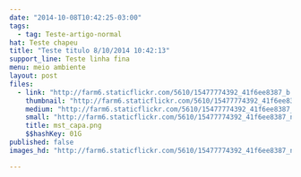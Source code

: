 ```yaml
---
date: "2014-10-08T10:42:25-03:00"
tags:
  - tag: Teste-artigo-normal
hat: Teste chapeu
title: "Teste titulo 8/10/2014 10:42:13"
support_line: Teste linha fina
menu: meio ambiente
layout: post
files:
  - link: "http://farm6.staticflickr.com/5610/15477774392_41f6ee8387_b.jpg"
    thumbnail: "http://farm6.staticflickr.com/5610/15477774392_41f6ee8387_t.jpg"
    medium: "http://farm6.staticflickr.com/5610/15477774392_41f6ee8387_z.jpg"
    small: "http://farm6.staticflickr.com/5610/15477774392_41f6ee8387_n.jpg"
    title: mst_capa.png
    $$hashKey: 01G
published: false
images_hd: "http://farm6.staticflickr.com/5610/15477774392_41f6ee8387_n.jpg"

---
```

